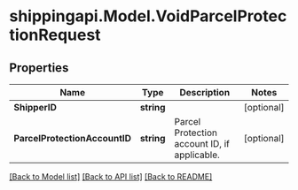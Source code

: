 
# shippingapi.Model.VoidParcelProtectionRequest

## Properties

Name | Type | Description | Notes
------------ | ------------- | ------------- | -------------
**ShipperID** | **string** |  | [optional] 
**ParcelProtectionAccountID** | **string** | Parcel Protection account ID, if applicable. | [optional] 

[[Back to Model list]](../README.md#documentation-for-models)
[[Back to API list]](../README.md#documentation-for-api-endpoints)
[[Back to README]](../README.md)

